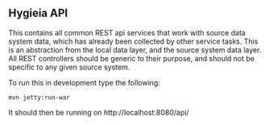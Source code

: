 
## Hygieia API

This contains all common REST api services that work with source data system data, which has already
been collected by other service tasks.  This is an abstraction from the local data layer, and the source
system data layer.  All REST controllers should be generic to their purpose, and should not be specific
to any given source system.

To run this in development type the following:

    mvn jetty:run-war
    
It should then be running on http://localhost:8080/api/    